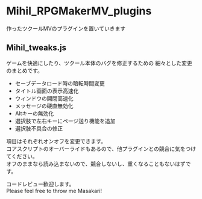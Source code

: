 # Mihil_RPGMakerMV_plugins
作ったツクールMVのプラグインを置いていきます


## Mihil_tweaks.js
ゲームを快適にしたり、ツクール本体のバグを修正するための
細々とした変更のまとめです。
- セーブデータロード時の暗転時間変更
- タイトル画面の表示高速化
- ウィンドウの開閉高速化
- メッセージの硬直無効化
- Altキーの無効化
- 選択肢で左右キーにページ送り機能を追加
- 選択肢不具合の修正  

項目はそれぞれオンオフを変更できます。  
コアスクリプトのオーバーライドもあるので、他プラグインとの競合に気をつけてください。  
オフのままなら読み込まないので、競合しないし、重くなることもないはずです。  




コードレビュー歓迎します。  
Please feel free to throw me Masakari!

